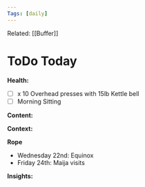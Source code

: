 ```yaml
---
Tags: [daily]
---
```

Related: [[Buffer]]
# ToDo Today

**Health:**
- [ ] x 10 Overhead presses with 15lb Kettle bell 
- [ ] Morning Sitting

**Content:**


**Context:**


**Rope**
 - Wednesday 22nd: Equinox
 - Friday 24th: Maija visits

**Insights:**